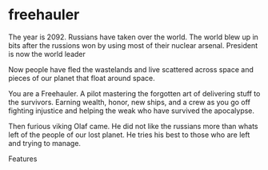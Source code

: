freehauler
==========
The year is 2092. Russians have taken over the world.
The world blew up in bits after the russions won by using most of their nuclear arsenal. President  is now the world leader

Now people have fled the wastelands and live scattered across space and pieces of our planet that float around space.

You are a Freehauler. A pilot mastering the forgotten art of delivering stuff to the survivors.
Earning wealth, honor, new ships, and a crew as you go off fighting injustice and helping the weak who have survived the apocalypse.



Then furious viking Olaf came. He did not like the russians more than whats left of the people of our lost planet. He tries his best to
those who are left and trying to manage.



Features